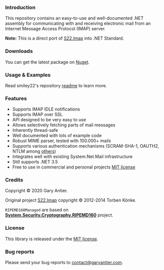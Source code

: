 ### Introduction

This repository contains an easy-to-use and well-documented .NET assembly for communicating with and
receiving electronic mail from an Internet Message Access Protocol (IMAP) server.

**Note:** This is a direct port of [S22.Imap](https://github.com/smiley22/S22.Imap)
          into .NET Standard.

### Downloads

You can get the latest package on [Nuget](https://www.nuget.org/packages/AgilityFramework.Imap/).

### Usage & Examples

Read smiley22's repository [readme](https://github.com/smiley22/S22.Imap/blob/master/Readme.md) to learn more.

### Features

+ Supports IMAP IDLE notifications
+ Supports IMAP over SSL
+ API designed to be very easy to use
+ Allows selectively fetching parts of mail messages
+ Inherently thread-safe
+ Well documented with lots of example code
+ Robust MIME parser, tested with 100.000+ mails
+ Supports various authentication mechanisms (SCRAM-SHA-1, OAUTH2, NTLM among [others](https://github.com/sagemodeninja/AgilityFramework.Imap/blob/master/AuthMethod.cs))
+ Integrates well with existing System.Net.Mail infrastructure
+ Still supports .NET 3.5
+ Free to use in commercial and personal projects [MIT license](https://github.com/sagemodeninja/AgilityFramework.Imap/blob/master/License.md)

### Credits

Copyright © 2020 Gary Antier.

Original project [S22.Imap](https://github.com/smiley22/S22.Imap) copyright © 2012-2014 Torben Könke.

```RIPEMD160Managed``` are based on **[System.Security.Cryptography.RIPEMD160](https://github.com/darrenstarr/RIPEMD160.net)** project.

### License

This library is released under the [MIT license](https://github.com/sagemodeninja/AgilityFramework.Imap/blob/master/License.md).

### Bug reports

Please send your bug reports to [contact@garyantier.com](mailto:contact@garyantier.com).
